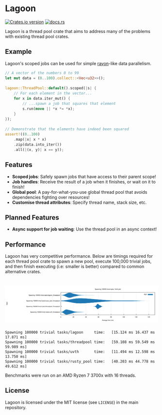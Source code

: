 # Lagoon

[![Crates.io version](https://img.shields.io/crates/v/lagoon.svg)](https://crates.io/crates/lagoon)
[![docs.rs](https://docs.rs/lagoon/badge.svg)](https://docs.rs/lagoon/)

Lagoon is a thread pool crate that aims to address many of the problems with existing thread pool crates.

## Example

Lagoon's scoped jobs can be used for simple [rayon](https://github.com/rayon-rs/rayon/)-like data parallelism.

```rust
// A vector of the numbers 0 to 99
let mut data = (0..100).collect::<Vec<u32>>();

lagoon::ThreadPool::default().scoped(|s| {
    // For each element in the vector...
    for x in data.iter_mut() {
        // ...spawn a job that squares that element
        s.run(move || *x *= *x);
    }
});

// Demonstrate that the elements have indeed been squared
assert!((0..100)
    .map(|x| x * x)
    .zip(data.into_iter())
    .all(|(x, y)| x == y));
```

## Features

- **Scoped jobs**: Safely spawn jobs that have access to their parent scope!
- **Job handles**: Receive the result of a job when it finishes, or wait on it to finish!
- **Global pool**: A pay-for-what-you-use global thread pool that avoids dependencies fighting over resources!
- **Customise thread attributes**: Specify thread name, stack size, etc.

## Planned Features

- **Async support for job waiting**: Use the thread pool in an async context!

## Performance

Lagoon has very competitive performance. Below are timings required for each thread pool crate to spawn a new pool,
execute 100,000 trivial jobs, and then finish executing (i.e: smaller is better) compared to common alternative crates.

# <img src="misc/perf.svg" alt="Benchmark, demonstrating Lagoon's performance compared to other thread pool crates"/>

```
Spawning 100000 trivial tasks/lagoon     time:   [15.124 ms 16.437 ms 17.871 ms]
Spawning 100000 trivial tasks/threadpool time:   [59.108 ms 59.549 ms 59.989 ms]
Spawning 100000 trivial tasks/uvth       time:   [11.494 ms 12.598 ms 13.750 ms]
Spawning 100000 trivial tasks/rusty_pool time:   [40.203 ms 44.778 ms 49.612 ms]
```

Benchmarks were run on an AMD Ryzen 7 3700x with 16 threads.

## License

Lagoon is licensed under the MIT license (see `LICENSE`) in the main repository.
